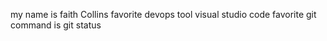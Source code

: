 my name is  faith Collins
favorite devops tool visual studio code
favorite git command is git status 
